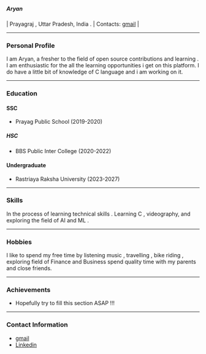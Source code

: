 ##### Aryan
 | Prayagraj , Uttar Pradesh, India . |   Contacts: [gmail](aryan.rru@gmail.com) |
___
### Personal Profile 

I am Aryan, a fresher to the field of open source contributions and learning . I am enthusiastic for the all the learning opportunities i get on this platform. I do have a little bit of knowledge of C language and i am working on it.

___

### Education

#### SSC
- Prayag Public School (2019-2020)
##### HSC
- BBS Public Inter College (2020-2022)

#### Undergraduate
- Rastriaya Raksha University (2023-2027)

___

### Skills

In the process of learning technical skills . Learning C , videography, and exploring the field of AI and ML  .

___

### Hobbies

I like to spend my free time by listening music , travelling , bike riding , exploring field of Finance and Business spend quality time with my parents and close friends.

___

### Achievements 

- Hopefully try to fill this section ASAP !!!


___
### Contact Information
-  [gmail](aryan.rru@gmail.com)
- [Linkedin](https://www.linkedin.com/in/aryan-pushpakar-5632ab288/)

 
 
 
 






